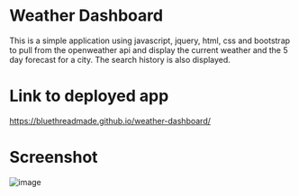 # Weather Dashboard
This is a simple application using javascript, jquery, html, css and bootstrap to pull from the openweather api and display the current weather and the 5 day forecast for a city. The search history is also displayed.

# Link to deployed app
https://bluethreadmade.github.io/weather-dashboard/

# Screenshot
![image](https://github.com/bluethreadmade/weather-dashboard/assets/169301676/57bf0a95-271e-4160-b6e9-42fcf488ee32)
